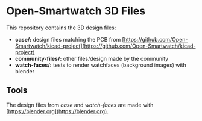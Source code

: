 # Open-Smartwatch 3D Files

This repository contains the 3D design files:

- **case/:** design files matching the PCB from [https://github.com/Open-Smartwatch/kicad-project](https://github.com/Open-Smartwatch/kicad-project)
- **community-files/:** other files/design made by the community
- **watch-faces/:** tests to render watchfaces (background images) with blender


## Tools

The design files from *case* and *watch-faces* are made with [https://blender.org](https://blender.org).